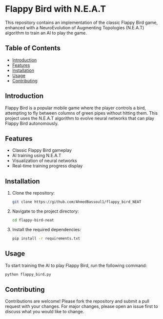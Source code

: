 # Flappy Bird with N.E.A.T

This repository contains an implementation of the classic Flappy Bird game, enhanced with a NeuroEvolution of Augmenting Topologies (N.E.A.T) algorithm to train an AI to play the game.

## Table of Contents
- [Introduction](#introduction)
- [Features](#features)
- [Installation](#installation)
- [Usage](#usage)
- [Contributing](#contributing)

## Introduction

Flappy Bird is a popular mobile game where the player controls a bird, attempting to fly between columns of green pipes without hitting them. This project uses the N.E.A.T algorithm to evolve neural networks that can play Flappy Bird autonomously.

## Features

- Classic Flappy Bird gameplay
- AI training using N.E.A.T
- Visualization of neural networks
- Real-time training progress display

## Installation

1. Clone the repository:
    ```sh
    git clone https://github.com/AhmedBassoul1/flappy_bird_NEAT
    ```
2. Navigate to the project directory:
    ```sh
    cd flappy-bird-neat
    ```
3. Install the required dependencies:
    ```sh
    pip install -r requirements.txt
    ```

## Usage

To start training the AI to play Flappy Bird, run the following command:
```sh
python flappy_bird.py
```

## Contributing

Contributions are welcome! Please fork the repository and submit a pull request with your changes. For major changes, please open an issue first to discuss what you would like to change.
